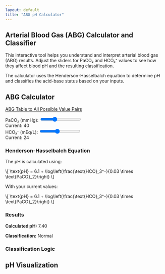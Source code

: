 ```yaml
---
layout: default
title: "ABG pH Calculator"
---
```


<article class="intro">
    <h1>Arterial Blood Gas (ABG) Calculator and Classifier</h1>
    <p>This interactive tool helps you understand and interpret arterial blood gas (ABG) results. Adjust the sliders for PaCO₂ and HCO₃⁻ values to see how they affect blood pH and the resulting classification.</p>
    <p>The calculator uses the Henderson-Hasselbalch equation to determine pH and classifies the acid-base status based on your inputs.</p>
</article>

<section class="calculator-section">
    <h2>ABG Calculator</h2>
    <p><a href="abg_table.html">ABG Table to All Possible Value Pairs</a></p>

<div class="controls">
        <div class="slider-container">
        <label for="paco2">PaCO₂ (mmHg):</label>
        <input type="range" id="paco2" class="slider" min="10" max="100" value="40" step="1">
        <div class="value-display">Current: <span id="paco2-value">40</span></div>
</div>
        
<div class="slider-container">
        <label for="hco3">HCO₃⁻ (mEq/L):</label>
        <input type="range" id="hco3" class="slider" min="5" max="50" value="24" step="1">
        <div class="value-display">Current: <span id="hco3-value">24</span></div>
        </div>
</div>

<section class="equation-section">
    <h3>Henderson-Hasselbalch Equation</h3>
    <div class="equation-container">
        <p>The pH is calculated using:</p>
        \[ \text{pH} = 6.1 + \log\left(\frac{\text{HCO}_3^-}{0.03 \times \text{PaCO}_2}\right) \]
        <p>With your current values:</p>
        <div id="dynamic-equation">
            \[ \text{pH} = 6.1 + \log\left(\frac{\text{HCO}_3^-}{0.03 \times \text{PaCO}_2}\right) \]
        </div>
    </div>
</section>

<section class="results">
    <h3 class="results-heading">Results</h3>
    <p><strong>Calculated pH:</strong> <span id="ph-value">7.40</span></p>
    <p><strong>Classification:</strong> <span id="classification" class="result-label">Normal</span></p>
</section>

<section class="classification-logic">
    <h3>Classification Logic</h3>
    <div id="classification-steps" class="logic-steps">
        <!-- This will be populated dynamically -->
    </div>
</section>

<section class="graph-section">
    <h2>pH Visualization</h2>
    <div id="graph"></div>
</section>


<link rel="stylesheet" href="_css/graph-components.css">
<script src="https://cdn.plot.ly/plotly-latest.min.js"></script>
<script src="https://polyfill.io/v3/polyfill.min.js?features=es6"></script>
<script id="MathJax-script" async src="https://cdn.jsdelivr.net/npm/mathjax@3/es5/tex-mml-chtml.js"></script>
<script src="abg-simulator.js"></script>
<script src="js/abg-background.js"></script>

<script>
document.addEventListener('DOMContentLoaded', function() {
    const paco2Slider = document.getElementById('paco2');
    const hco3Slider = document.getElementById('hco3');
    function updateEquation() {
        document.getElementById('equation-paco2').textContent = paco2Slider.value;
        document.getElementById('equation-hco3').textContent = hco3Slider.value;
    }
    paco2Slider.addEventListener('input', updateEquation);
    hco3Slider.addEventListener('input', updateEquation);
});
</script>
